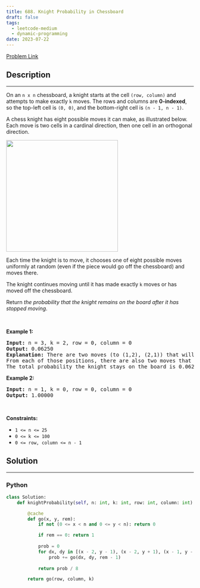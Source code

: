 ```yaml
---
title: 688. Knight Probability in Chessboard
draft: false
tags: 
  - leetcode-medium
  - dynamic-programming
date: 2023-07-22
---
```


[Problem Link](https://leetcode.com/problems/knight-probability-in-chessboard/)

## Description

---
<p>On an <code>n x n</code> chessboard, a knight starts at the cell <code>(row, column)</code> and attempts to make exactly <code>k</code> moves. The rows and columns are <strong>0-indexed</strong>, so the top-left cell is <code>(0, 0)</code>, and the bottom-right cell is <code>(n - 1, n - 1)</code>.</p>

<p>A chess knight has eight possible moves it can make, as illustrated below. Each move is two cells in a cardinal direction, then one cell in an orthogonal direction.</p>
<img src="https://assets.leetcode.com/uploads/2018/10/12/knight.png" style="width: 300px; height: 300px;" />
<p>Each time the knight is to move, it chooses one of eight possible moves uniformly at random (even if the piece would go off the chessboard) and moves there.</p>

<p>The knight continues moving until it has made exactly <code>k</code> moves or has moved off the chessboard.</p>

<p>Return <em>the probability that the knight remains on the board after it has stopped moving</em>.</p>

<p>&nbsp;</p>
<p><strong class="example">Example 1:</strong></p>

<pre>
<strong>Input:</strong> n = 3, k = 2, row = 0, column = 0
<strong>Output:</strong> 0.06250
<strong>Explanation:</strong> There are two moves (to (1,2), (2,1)) that will keep the knight on the board.
From each of those positions, there are also two moves that will keep the knight on the board.
The total probability the knight stays on the board is 0.0625.
</pre>

<p><strong class="example">Example 2:</strong></p>

<pre>
<strong>Input:</strong> n = 1, k = 0, row = 0, column = 0
<strong>Output:</strong> 1.00000
</pre>

<p>&nbsp;</p>
<p><strong>Constraints:</strong></p>

<ul>
	<li><code>1 &lt;= n &lt;= 25</code></li>
	<li><code>0 &lt;= k &lt;= 100</code></li>
	<li><code>0 &lt;= row, column &lt;= n - 1</code></li>
</ul>


## Solution

---
### Python
``` py title='knight-probability-in-chessboard'
class Solution:
    def knightProbability(self, n: int, k: int, row: int, column: int) -> float:

        @cache
        def go(x, y, rem):
            if not (0 <= x < n and 0 <= y < n): return 0

            if rem == 0: return 1
            
            prob = 0
            for dx, dy in [(x - 2, y - 1), (x - 2, y + 1), (x - 1, y - 2), (x - 1, y + 2), (x + 1, y + 2), (x + 1, y - 2), (x + 2, y + 1), (x + 2, y - 1)]:
                prob += go(dx, dy, rem - 1)
            
            return prob / 8

        return go(row, column, k)
```

